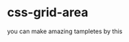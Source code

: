 # css-grid-area
 you can make amazing tampletes by this 
<!--
RESPONSIVE BY CSS 

-->

<html>
    <style>
        .container{
            display: grid;
            grid-gap: 1rem;
            grid-template-areas: 
            'navbar navbar navbar '
            'section section aside'
            'footer footer footer';
           
        }
        .box{
            /*text-align: center;*/
            background-color: cyan;
            border: 3px solid black;
            padding: 10px;
        }
        #navbar{
            grid-area: navbar;
            background-color: green;
            
        }
        #section{
            grid-area: section;
            height: 300px;
            background-color: yellow;
            
        }
        #aside{
            grid-area: aside;
            height: 300px;
            background-color: blue;
            
        }
        footer{
            grid-area: footer;
            background-color: red;
            
        }
    </style>
<body>
<div class="container">
    <div id="navbar" class="box">HOME   CONTACT US  REPORT</div>
    
    <div  id="section"class="box">Ayodhya is a city and the administrative headquarters of 
    Faizabad district and the Faizabad division of Uttar Pradesh, India.
    It shares a municipal corporation with its neighbouring twin city of Faiz</div>
    
    <div  id="aside"class="box">box3Ayodhya is a city and the administrative headquarters of 
    Faizabad district and the Faizabad division of Uttar Pradesh, India. 
    It shares a municipal corporation with its neighbouring twin city of Fai</div>
    
    <footer class="box"> hiii this is the website of 1998</footer>
    <!--<div class="box">box4</div>-->
    <!--<div class="box">box5</div>-->
    <!--<div class="box">box6</div>-->
    <!--<div class="box">box7</div>-->
    <!--<div class="box">box8</div>-->
    <!--<div class="box">box9</div>-->
    <!--<div class="box">box10</div>-->
    <!--<div class="box">box11</div>-->
    <!--<div class="box">box12</div>-->
    <!--<div class="box">box13</div>-->
    <!--<div class="box">box14</div>-->
    
    <!--<div class="box">box14</div>-->
    
</div>
</body>
</html>
